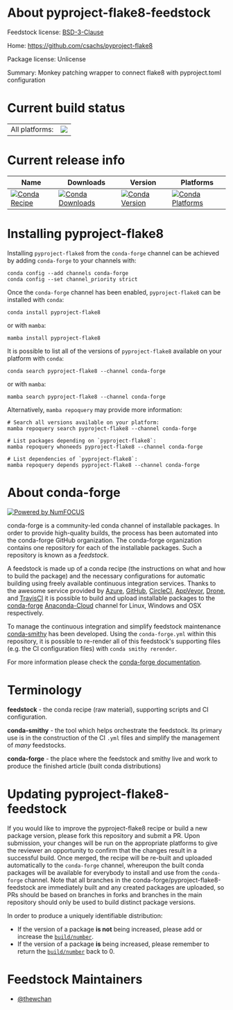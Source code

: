About pyproject-flake8-feedstock
================================

Feedstock license: [BSD-3-Clause](https://github.com/conda-forge/pyproject-flake8-feedstock/blob/main/LICENSE.txt)

Home: https://github.com/csachs/pyproject-flake8

Package license: Unlicense

Summary: Monkey patching wrapper to connect flake8 with pyproject.toml configuration

Current build status
====================


<table><tr><td>All platforms:</td>
    <td>
      <a href="https://dev.azure.com/conda-forge/feedstock-builds/_build/latest?definitionId=17343&branchName=main">
        <img src="https://dev.azure.com/conda-forge/feedstock-builds/_apis/build/status/pyproject-flake8-feedstock?branchName=main">
      </a>
    </td>
  </tr>
</table>

Current release info
====================

| Name | Downloads | Version | Platforms |
| --- | --- | --- | --- |
| [![Conda Recipe](https://img.shields.io/badge/recipe-pyproject--flake8-green.svg)](https://anaconda.org/conda-forge/pyproject-flake8) | [![Conda Downloads](https://img.shields.io/conda/dn/conda-forge/pyproject-flake8.svg)](https://anaconda.org/conda-forge/pyproject-flake8) | [![Conda Version](https://img.shields.io/conda/vn/conda-forge/pyproject-flake8.svg)](https://anaconda.org/conda-forge/pyproject-flake8) | [![Conda Platforms](https://img.shields.io/conda/pn/conda-forge/pyproject-flake8.svg)](https://anaconda.org/conda-forge/pyproject-flake8) |

Installing pyproject-flake8
===========================

Installing `pyproject-flake8` from the `conda-forge` channel can be achieved by adding `conda-forge` to your channels with:

```
conda config --add channels conda-forge
conda config --set channel_priority strict
```

Once the `conda-forge` channel has been enabled, `pyproject-flake8` can be installed with `conda`:

```
conda install pyproject-flake8
```

or with `mamba`:

```
mamba install pyproject-flake8
```

It is possible to list all of the versions of `pyproject-flake8` available on your platform with `conda`:

```
conda search pyproject-flake8 --channel conda-forge
```

or with `mamba`:

```
mamba search pyproject-flake8 --channel conda-forge
```

Alternatively, `mamba repoquery` may provide more information:

```
# Search all versions available on your platform:
mamba repoquery search pyproject-flake8 --channel conda-forge

# List packages depending on `pyproject-flake8`:
mamba repoquery whoneeds pyproject-flake8 --channel conda-forge

# List dependencies of `pyproject-flake8`:
mamba repoquery depends pyproject-flake8 --channel conda-forge
```


About conda-forge
=================

[![Powered by
NumFOCUS](https://img.shields.io/badge/powered%20by-NumFOCUS-orange.svg?style=flat&colorA=E1523D&colorB=007D8A)](https://numfocus.org)

conda-forge is a community-led conda channel of installable packages.
In order to provide high-quality builds, the process has been automated into the
conda-forge GitHub organization. The conda-forge organization contains one repository
for each of the installable packages. Such a repository is known as a *feedstock*.

A feedstock is made up of a conda recipe (the instructions on what and how to build
the package) and the necessary configurations for automatic building using freely
available continuous integration services. Thanks to the awesome service provided by
[Azure](https://azure.microsoft.com/en-us/services/devops/), [GitHub](https://github.com/),
[CircleCI](https://circleci.com/), [AppVeyor](https://www.appveyor.com/),
[Drone](https://cloud.drone.io/welcome), and [TravisCI](https://travis-ci.com/)
it is possible to build and upload installable packages to the
[conda-forge](https://anaconda.org/conda-forge) [Anaconda-Cloud](https://anaconda.org/)
channel for Linux, Windows and OSX respectively.

To manage the continuous integration and simplify feedstock maintenance
[conda-smithy](https://github.com/conda-forge/conda-smithy) has been developed.
Using the ``conda-forge.yml`` within this repository, it is possible to re-render all of
this feedstock's supporting files (e.g. the CI configuration files) with ``conda smithy rerender``.

For more information please check the [conda-forge documentation](https://conda-forge.org/docs/).

Terminology
===========

**feedstock** - the conda recipe (raw material), supporting scripts and CI configuration.

**conda-smithy** - the tool which helps orchestrate the feedstock.
                   Its primary use is in the construction of the CI ``.yml`` files
                   and simplify the management of *many* feedstocks.

**conda-forge** - the place where the feedstock and smithy live and work to
                  produce the finished article (built conda distributions)


Updating pyproject-flake8-feedstock
===================================

If you would like to improve the pyproject-flake8 recipe or build a new
package version, please fork this repository and submit a PR. Upon submission,
your changes will be run on the appropriate platforms to give the reviewer an
opportunity to confirm that the changes result in a successful build. Once
merged, the recipe will be re-built and uploaded automatically to the
`conda-forge` channel, whereupon the built conda packages will be available for
everybody to install and use from the `conda-forge` channel.
Note that all branches in the conda-forge/pyproject-flake8-feedstock are
immediately built and any created packages are uploaded, so PRs should be based
on branches in forks and branches in the main repository should only be used to
build distinct package versions.

In order to produce a uniquely identifiable distribution:
 * If the version of a package **is not** being increased, please add or increase
   the [``build/number``](https://docs.conda.io/projects/conda-build/en/latest/resources/define-metadata.html#build-number-and-string).
 * If the version of a package **is** being increased, please remember to return
   the [``build/number``](https://docs.conda.io/projects/conda-build/en/latest/resources/define-metadata.html#build-number-and-string)
   back to 0.

Feedstock Maintainers
=====================

* [@thewchan](https://github.com/thewchan/)

